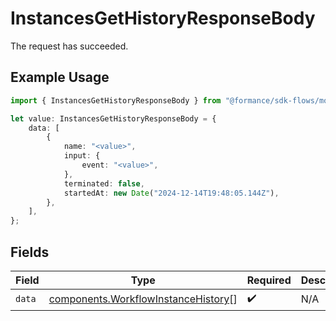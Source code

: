 # InstancesGetHistoryResponseBody

The request has succeeded.

## Example Usage

```typescript
import { InstancesGetHistoryResponseBody } from "@formance/sdk-flows/models/operations";

let value: InstancesGetHistoryResponseBody = {
    data: [
        {
            name: "<value>",
            input: {
                event: "<value>",
            },
            terminated: false,
            startedAt: new Date("2024-12-14T19:48:05.144Z"),
        },
    ],
};
```

## Fields

| Field                                                                                      | Type                                                                                       | Required                                                                                   | Description                                                                                |
| ------------------------------------------------------------------------------------------ | ------------------------------------------------------------------------------------------ | ------------------------------------------------------------------------------------------ | ------------------------------------------------------------------------------------------ |
| `data`                                                                                     | [components.WorkflowInstanceHistory](../../models/components/workflowinstancehistory.md)[] | :heavy_check_mark:                                                                         | N/A                                                                                        |